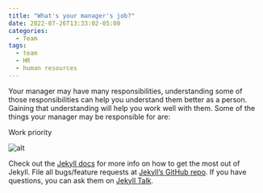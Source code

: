 ```yaml
---
title: "What's your manager's job?"
date: 2022-07-26T13:33:02-05:00
categories:
  - Team
tags:
  - team
  - HR
  - human resources
---
```


Your manager may have many responsibilities, understanding some of those responsibilities can help you understand them better as a person. Gaining that understanding will help you work well with them. Some of the things your manager may be responsible for are:


Work priority
<!-- ![alt]("{{site.url}}{{site.baseurl}}/assets/images/work-priority.png")


{% raw %}![alt]({{ site.url }}{{ site.baseurl }}/assets/images/track-progress.png){% endraw %} -->

<!-- ![alt]({{site.url}}{{site.baseurl}}/assets/images/work-priority.png) -->

![alt]({{site.url}}{{site.baseurl}}/assets/images/work-priority.png)




Check out the [Jekyll docs][jekyll-docs] for more info on how to get the most out of Jekyll. File all bugs/feature requests at [Jekyll’s GitHub repo][jekyll-gh]. If you have questions, you can ask them on [Jekyll Talk][jekyll-talk].

[jekyll-docs]: https://jekyllrb.com/docs/home
[jekyll-gh]:   https://github.com/jekyll/jekyll
[jekyll-talk]: https://talk.jekyllrb.com/
